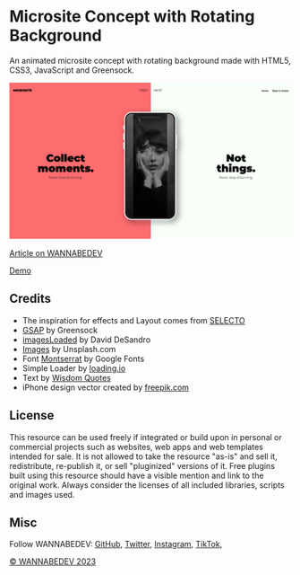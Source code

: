 # Microsite Concept with Rotating Background

An animated microsite concept with rotating background made with HTML5, CSS3, JavaScript and Greensock. 

![Microsite Concept with Rotating Background](/assets/img/microsite-concept-with-rotating-background.png)

[Article on WANNABEDEV](https://wannabedev.io/tutorials/microsite-concept-with-rotating-background)

[Demo](https://wannabedev.io/_posts/microsite-concept-with-rotating-background/demo/index.html)

## Credits
- The inspiration for effects and Layout comes from [SELECTO](https://dribbble.com/shots/3257765-Dope-landing-page-animation)
- [GSAP](https://greensock.com) by Greensock
- [imagesLoaded](https://imagesloaded.desandro.com/) by David DeSandro
- [Images](https://unsplash.com/) by Unsplash.com
- Font [Montserrat](https://fonts.google.com/specimen/Montserrat) by Google Fonts
- Simple Loader by [loading.io](https://loading.io/css/)
- Text by [Wisdom Quotes](http://wisdomquotes.com/short-quotes/)
- iPhone design vector created by [freepik.com](https://www.freepik.com/free-photos-vectors/design)

## License
This resource can be used freely if integrated or build upon in personal or commercial projects such as websites, web apps and web templates intended for sale. It is not allowed to take the resource "as-is" and sell it, redistribute, re-publish it, or sell "pluginized" versions of it. Free plugins built using this resource should have a visible mention and link to the original work. Always consider the licenses of all included libraries, scripts and images used.

## Misc

Follow WANNABEDEV: [GitHub](https://github.com/wannabedevio), [Twitter](https://twitter.com/wannabedev_io), [Instagram](https://www.instagram.com/wannabedev.io/), [TikTok](https://www.tiktok.com/@wannabedev.io), 

[© WANNABEDEV 2023](https://wannabedev.io)
